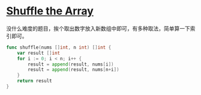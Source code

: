 # [Shuffle the Array](https://leetcode.com/problems/shuffle-the-array/description/)

没什么难度的题目，挨个取出数字放入新数组中即可，有多种取法，简单算一下索引即可。

```go
func shuffle(nums []int, n int) []int {
	var result []int
	for i := 0; i < n; i++ {
		result = append(result, nums[i])
		result = append(result, nums[n+i])
	}
	return result
}
```
